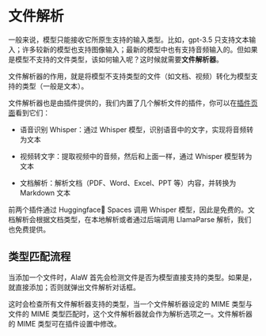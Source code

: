 # 文件解析

一般来说，模型只能接收它所原生支持的输入类型。比如，gpt-3.5 只支持文本输入；许多较新的模型也支持图像输入；最新的模型中也有支持音频输入的。但如果是模型不支持的文件类型，该如何输入呢？这时候就需要**文件解析器**。

文件解析器的作用，就是将模型不支持类型的文件（如文档、视频）转化为模型支持的类型（一般是文本）。

文件解析器也是由插件提供的，我们内置了几个解析文件的插件，你可以在[插件页面](https://aiaw.app/plugins)看到它们：

- 语音识别 Whisper：通过 Whisper 模型，识别语音中的文字，实现将音频转为文本

- 视频转文字：提取视频中的音频，然后和上面一样，通过 Whisper 模型转为文本

- 文档解析：解析文档（PDF、Word、Excel、PPT 等）内容，并转换为 Markdown 文本

前两个插件通过 Huggingface🤗 Spaces 调用 Whisper 模型，因此是免费的。文档解析会根据文档类型，在本地解析或者通过后端调用 LlamaParse 解析，我们也免费提供。

## 类型匹配流程

当添加一个文件时，AIaW 首先会检测文件是否为模型直接支持的类型。如果是，就直接添加；否则就弹出文件解析对话框。

这时会检查所有文件解析器支持的类型，当一个文件解析器设定的 MIME 类型与文件的 MIME 类型匹配时，这个文件解析器就会作为解析选项之一。文件解析器的 MIME 类型可在插件设置中修改。
